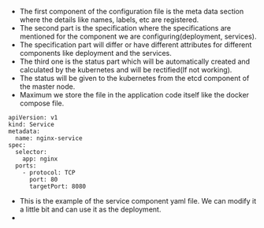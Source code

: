 * The first component of the configuration file is the meta data section where the details like names, labels, etc are registered.
* The second part is the specification where the specifications are mentioned for the component we are configuring(deployment, services).
* The specification part will differ or have different attributes for different components like deployment and the services.
* The third one is the status part which will be automatically created and calculated by the kubernetes and will be rectified(If not working). 
* The status will be given to the kubernetes from the etcd component of the master node.
* Maximum we store the file in the application code itself like the docker compose file.
```
apiVersion: v1
kind: Service
metadata:
  name: nginx-service
spec:
  selector:
    app: nginx
  ports:
    - protocol: TCP
      port: 80
      targetPort: 8080
```
* This is the example of the service component yaml file. We can modify it a little bit and can use it as the deployment.
* 